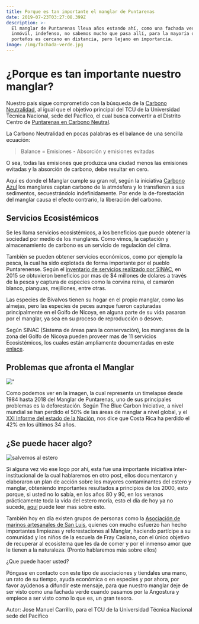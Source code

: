 ```yaml
---
title: Porque es tan importante el manglar de Puntarenas
date: 2019-07-23T03:27:08.399Z
description: >-
  El manglar de Puntarenas lleva años estando ahí, como una fachada verde,
  inmóvil, indefenso, no sabemos mucho que pasa allí, para la mayoría de
  porteños es cercano en distancia, pero lejano en importancia.
image: /img/fachada-verde.jpg
---
```

# ¿Porque es tan importante nuestro manglar?

Nuestro país sigue comprometido con la búsqueda de la [Carbono Neutralidad](https://presidencia.go.cr/comunicados/2016/09/meta-de-carbono-neutralidad-para-el-2021-se-mantiene-y-fortalece/), al igual que el objetivo principal del TCU de la Universidad Técnica Nacional, sede del Pacífico, el cual busca convertir a el Distrito Centro de [Puntarenas en Carbono Neutral](https://www.utn.ac.cr/sites/default/files/TCU-103%20Ciudad%20de%20Puntarenas%20hacia%20la%20Carbono%20Neutralidad.pdf). 

La Carbono Neutralidad en pocas palabras es el balance de una sencilla ecuación:

> Balance = Emisiones - Absorción y emisiones evitadas

O sea, todas las emisiones que produzca una ciudad menos las emisiones evitadas y la absorción de carbono, debe resultar en cero. 

Aquí es donde el Manglar cumple su gran rol, según la iniciativa [Carbono Azul](https://www.thebluecarboninitiative.org/) los manglares captan carbono de la atmósfera y lo transfieren a sus sedimentos, secuestrándolo indefinidamente. Por ende la de-forestación del manglar causa el efecto contrario, la liberación del carbono. 

## Servicios Ecosistémicos

Se les llama servicios ecosistémicos, a los beneficios que puede obtener la sociedad por medio de los manglares. Como vimos, la captación y almacenamiento de carbono es un servicio de regulación del clima.

También se pueden obtener servicios económicos, como por ejemplo la pesca, la cual ha sido explotada de forma importante por el pueblo Puntarenense. Según el [inventario de servicios realizado por SINAC](http://www.sinac.go.cr/ES/docu/Inventario%20Nacional%20Humedales/ServiciosEcosistemicos%20Manglar_2018.pdf), en 2015 se obtuvieron beneficios por mas de $4 millones de dolares a través de  la pesca y captura de especies como la corvina reina, el camarón blanco, pianguas, mejillones, entre otras. 

Las especies de Bivalvos tienen su hogar en el propio manglar, como las almejas, pero las especies de peces aunque fueron capturadas principalmente en el Golfo de Nicoya, en alguna parte de su vida pasaron por el manglar, ya sea en su proceso de reproducción o desove.

Según SINAC (Sistema de áreas para la conservación), los manglares de la zona del Golfo de Nicoya pueden proveer mas de 11 servicios Ecosistémicos, los cuales están ampliamente documentadas en este [enlace](http://www.sinac.go.cr/ES/docu/Inventario%20Nacional%20Humedales/ServiciosEcosistemicos%20Manglar_2018.pdf).

## Problemas que afronta el Manglar

!["](/img/timelapse.gif)

Como podemos ver en la imagen, la cual representa un timelapse desde 1984 hasta 2018 del Manglar de Puntarenas, uno de sus principales problemas es la deforestación. Según The Blue Carbon Iniciative, a nivel mundial se han perdido el 50% de las áreas de manglar a nivel global, y el [XXI Informe del estado de la Nación](http://www.estadonacion.or.cr/21/assets/en-21-cap-4.pdf), nos dice que Costa Rica ha perdido el 42% en los últimos 34 años.

## ¿Se puede hacer algo?

![salvemos al estero](/img/salvemos-al-estero.jpg "Campaña Salvemos al Estero")

Si alguna vez vio ese logo por ahí, esta fue una importante iniciativa inter-institucional de la cual hablaremos en otro post, ellos documentaron y elaboraron un plan de acción sobre los mayores contaminantes del estero y manglar, obteniendo importantes resultados a principios de los 2000, esto porque, si usted no lo sabía, en los años 80 y 90, en los veranos prácticamente toda la vida del estero moría, esto el día de hoy ya no sucede, [aquí](https://www.incopesca.go.cr/acerca_incopesca/investigacion/03_inf_recup_est_puntarenas_2006.pdf) puede leer mas sobre esto.

También hoy en día existen grupos de personas como la [Asociación de marinos artesanales de San Luis](https://www.facebook.com/asopescadoresslp/), quienes con mucho esfuerzo han hecho importantes limpiezas y reforestaciones al Manglar, haciendo partícipe a su comunidad y los niños de la escuela de Fray Casiano, con el único objetivo de recuperar al ecosistema que les da de comer y por el inmenso amor que le tienen a la naturaleza. (Pronto hablaremos más sobre ellos)

¿Que puede hacer usted?

Póngase en contacto con este tipo de asociaciones y tiendales una mano, un rato de su tiempo, ayuda económica o en especies y por ahora, por favor ayúdenos a difundir este mensaje, para que nuestro manglar deje de ser visto como una fachada verde cuando pasamos por la Angostura y empiece a ser visto como lo que es, un gran tesoro.

Autor: Jose Manuel Carrillo, para el TCU de la Universidad Técnica Nacional sede del Pacífico
